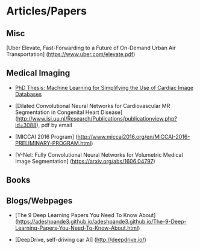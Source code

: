 


# Articles/Papers #





## Misc ##
[Uber Elevate, Fast-Forwarding to a Future of On-Demand Urban Air Transportation] (https://www.uber.com/elevate.pdf)


## Medical Imaging ##

- [PhD Thesis: Machine Learning for Simplifying the Use of Cardiac
Image Databases](https://pastel.archives-ouvertes.fr/tel-01243340v2/document)

- [Dilated Convolutional Neural Networks for Cardiovascular MR Segmentation in Congenital Heart Disease] (http://www.isi.uu.nl/Research/Publications/publicationview.php?id=3088), pdf by email

- [MICCAI 2016 Program] (http://www.miccai2016.org/en/MICCAI-2016-PRELIMINARY-PROGRAM.html)

- [V-Net: Fully Convolutional Neural Networks for Volumetric Medical Image Segmentation] (https://arxiv.org/abs/1606.04797)


## Books ##






## Blogs/Webpages ##

- [The 9 Deep Learning Papers You Need To Know About] (https://adeshpande3.github.io/adeshpande3.github.io/The-9-Deep-Learning-Papers-You-Need-To-Know-About.html)


- [DeepDrive, self-driving car AI] (http://deepdrive.io/)
